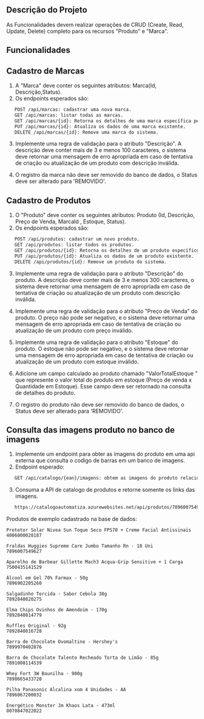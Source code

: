 ## Descrição do Projeto

As Funcionalidades devem realizar operações de CRUD (Create, Read, Update, Delete) completo para os recursos "Produto" e "Marca". 

## Funcionalidades

## Cadastro de Marcas

1. A "Marca" deve conter os seguintes atributos:  Marca(Id, Descrição,Status).
2. Os endpoints esperados são:
   
``` html
   POST /api/marcas: cadastrar uma nova marca.
   GET /api/marcas: listar todas as marcas.
   GET /api/marcas/{id}: Retorna os detalhes de uma marca específica pelo id.
   PUT /api/marcas/{id}: Atualiza os dados de uma marca existente.
   DELETE /api/marcas/{id}: Remove uma marca do sistema.
```

3. Implemente uma regra de validação para o atributo "Descrição". A descrição deve conter mais de 3 e menos 100 caracteres, o sistema deve retornar uma mensagem de erro apropriada em caso de tentativa de criação ou atualização de um produto com descrição inválida.

4. O registro da marca não deve ser removido do banco de dados, o Status deve ser alterado para 'REMOVIDO'.
 
## Cadastro de Produtos

1. O "Produto" deve conter os seguintes atributos: Produto (Id, Descrição, Preço de Venda, MarcaId , Estoque, Status).
2. Os endpoints esperados são:

``` html
   POST /api/produtos: cadastrar um novo produto.
   GET /api/produtos: listar todos os produtos.
   GET /api/produtos/{id}: Retorna os detalhes de um produto específico pelo id.
   PUT /api/produtos/{id}: Atualiza os dados de um produto existente.
   DELETE /api/produtos/{id}: Remove um produto do sistema.
```

3. Implemente uma regra de validação para o atributo "Descrição" do produto. A descrição deve conter mais de 3 e menos 300 caracteres, o sistema deve retornar uma mensagem de erro apropriada em caso de tentativa de criação ou atualização de um produto com descrição inválida.

3. Implemente uma regra de validação para o atributo "Preço de Venda" do produto. O preço não pode ser negativo, e o sistema deve retornar uma mensagem de erro apropriada em caso de tentativa de criação ou atualização de um produto com preço inválido.

4. Implemente uma regra de validação para o atributo "Estoque" do produto. O estoque não pode ser negativo, e o sistema deve retornar uma mensagem de erro apropriada em caso de tentativa de criação ou atualização de um produto com estoque inválido.

5. Adicione um campo calculado ao produto chamado "ValorTotalEstoque " que represente o valor total do produto em estoque (Preço de venda x Quantidade em Estoque). Esse campo deve ser retornado na consulta de detalhes do produto.
 
6. O registro do produto não deve ser removido do banco de dados, o Status deve ser alterado para 'REMOVIDO'.


## Consulta das imagens produto no banco de imagens

1. Implemente um endpoint para obter as imagens do produto em uma api externa  que consulta o codigo de barras em um banco de imagens.
2. Endpoint esperado:
   
``` html
   GET /api/catalogo/{ean}/imagens: obtem as imagens do produto relacionados ao codigo de barras no banco de imagens.
```

3. Consuma a API de catalogo de produtos e retorne somente os links das imagens.

``` html
   https://catalogoautomatiza.azurewebsites.net/api/produtos/7896007549627
```

Produtos de exemplo cadastrado na base de dados:

```
Protetor Solar Nivea Sun Toque Seco FPS70 + Creme Facial Antissinais
4006000028187

Fraldas Huggies Supreme Care Jumbo Tamanho Rn - 18 Uni
7896007549627

Aparelho de Barbear Gillette Mach3 Acqua-Grip Sensitive + 1 Carga
7500435141529

Álcool em Gel 70% Farmax - 50g
7896902205260

Salgadinho Torcida - Sabor Cebola 38g
7892840820275

Elma Chips Ovinhos de Amendoim - 170g
7892840814779

Ruffles Original - 92g
7892840816728

Barra de Chocolate Ovomaltine - Hershey's
7899970402876

Barra de Chocolate Talento Recheado Torta de Limão - 85g
7891008114539

Whey Fort 3W Baunilha - 900g
7898665433720

Pilha Panasonic Alcalina xom 4 Unidades - AA
7896067200032

Energético Monster Jm Khaos Lata - 473ml
0070847022022
```

